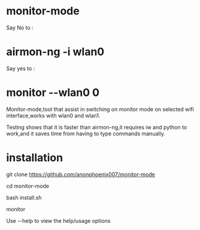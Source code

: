# monitor-mode

Say No to :
# airmon-ng -i wlan0

Say yes to :
# monitor --wlan0 0

Monitor-mode,tool that assist in switching on monitor mode on selected wifi interface,works with wlan0 and wlan1.

Testing shows that it is faster than airmon-ng,it requires iw and python to work,and it saves time from having to type commands manually.

# installation
git clone https://github.com/anonphoenix007/monitor-mode

cd monitor-mode

bash install.sh

monitor

Use --help to view the help/usage options
